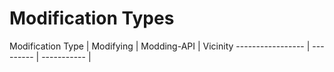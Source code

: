 # Modification Types
Modification Type | Modifying | Modding-API | Vicinity
----------------- | --------- | ----------- | 
